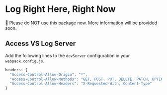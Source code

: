 # Log Right Here, Right Now

🛑 Please do NOT use this package now. More information will be provided soon.

## Access VS Log Server

Add the following lines to the `devServer` configuration in your `webpack.config.js`.

```js
headers: {
  "Access-Control-Allow-Origin": "*",
  "Access-Control-Allow-Methods": "GET, POST, PUT, DELETE, PATCH, OPTIONS",
  "Access-Control-Allow-Headers": "X-Requested-With, Content-Type"
}
```
